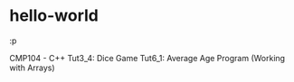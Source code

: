 # hello-world

:p

CMP104 - C++ 
	Tut3_4: Dice Game
	Tut6_1: Average Age Program (Working with Arrays)